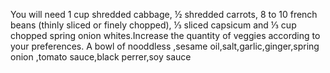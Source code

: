 You will need 1 cup shredded cabbage, ½ shredded carrots, 8 to 10 french beans (thinly sliced or finely chopped), ⅓ sliced capsicum and ⅓ cup chopped spring onion whites.Increase the quantity of veggies according to your preferences.  A bowl of nooddless ,sesame oil,salt,garlic,ginger,spring onion ,tomato sauce,black perrer,soy sauce 